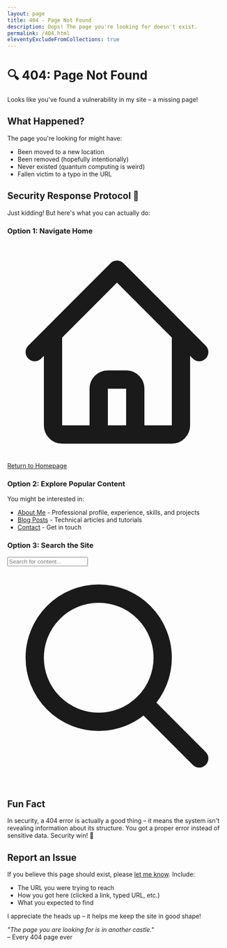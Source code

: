 ```yaml
---
layout: page
title: 404 - Page Not Found
description: Oops! The page you're looking for doesn't exist.
permalink: /404.html
eleventyExcludeFromCollections: true
---
```


# 🔍 404: Page Not Found

<div class="prose prose-lg prose-gray dark:prose-invert lg:prose-xl max-w-none">

<p class="lead text-xl text-gray-600 dark:text-gray-400 italic">
Looks like you've found a vulnerability in my site – a missing page!
</p>

## What Happened?

The page you're looking for might have:
- Been moved to a new location
- Been removed (hopefully intentionally)
- Never existed (quantum computing is weird)
- Fallen victim to a typo in the URL

## Security Response Protocol 🚨

Just kidding! But here's what you can actually do:

### Option 1: Navigate Home
<a href="/" class="inline-flex items-center px-6 py-3 bg-primary-600 text-white rounded-lg hover:bg-primary-700 transition-colors">
  <svg class="w-5 h-5 mr-2" fill="none" viewBox="0 0 24 24" stroke="currentColor">
    <path stroke-linecap="round" stroke-linejoin="round" stroke-width="2" d="M3 12l2-2m0 0l7-7 7 7M5 10v10a1 1 0 001 1h3m10-11l2 2m-2-2v10a1 1 0 01-1 1h-3m-6 0a1 1 0 001-1v-4a1 1 0 011-1h2a1 1 0 011 1v4a1 1 0 001 1m-6 0h6" />
  </svg>
  Return to Homepage
</a>

### Option 2: Explore Popular Content

You might be interested in:
- [About Me](/about/) - Professional profile, experience, skills, and projects
- [Blog Posts](/posts/) - Technical articles and tutorials
- [Contact](/about/#contact) - Get in touch

### Option 3: Search the Site

<div class="mt-4 mb-8">
  <div class="relative max-w-xl">
    <input type="text" id="404-search" placeholder="Search for content..." class="w-full px-4 py-3 pl-12 bg-white dark:bg-gray-800 border border-gray-300 dark:border-gray-700 rounded-lg focus:ring-2 focus:ring-primary-500 focus:border-transparent">
    <svg class="absolute left-4 top-3.5 w-5 h-5 text-gray-400" fill="none" viewBox="0 0 24 24" stroke="currentColor">
      <path stroke-linecap="round" stroke-linejoin="round" stroke-width="2" d="M21 21l-6-6m2-5a7 7 0 11-14 0 7 7 0 0114 0z" />
    </svg>
  </div>
  <div id="404-search-results" class="mt-4 space-y-2"></div>
</div>

<script>
// Simple search for 404 page
(function() {
  const searchInput = document.getElementById('404-search');
  const resultsContainer = document.getElementById('404-search-results');
  
  if (!searchInput || !resultsContainer) return;
  
  // Basic content to search
  const pages = [
    { title: 'About', url: '/about/', description: 'Professional profile, experience, and contact information' },
    { title: 'Blog Posts', url: '/posts/', description: 'All technical articles and tutorials' },
    { title: 'Resources', url: '/resources/', description: 'Curated links and tools' },
    { title: 'Uses', url: '/uses/', description: 'Tools and technologies I use' },
    { title: 'Style Guide', url: '/style-guide/', description: 'Design system documentation' }
  ];
  
  searchInput.addEventListener('input', function(e) {
    const query = e.target.value.toLowerCase().trim();
    resultsContainer.innerHTML = '';
    
    if (query.length < 2) return;
    
    const results = pages.filter(page => 
      page.title.toLowerCase().includes(query) || 
      page.description.toLowerCase().includes(query)
    );
    
    if (results.length === 0) {
      resultsContainer.innerHTML = '<p class="text-gray-600 dark:text-gray-400">No results found. Try different keywords.</p>';
      return;
    }
    
    results.forEach(result => {
      const div = document.createElement('div');
      div.className = 'p-3 bg-gray-50 dark:bg-gray-800 rounded-lg hover:bg-gray-100 dark:hover:bg-gray-700 transition-colors';
      div.innerHTML = `
        <a href="${result.url}" class="block">
          <h4 class="font-semibold text-gray-900 dark:text-gray-100">${result.title}</h4>
          <p class="text-sm text-gray-600 dark:text-gray-400">${result.description}</p>
        </a>
      `;
      resultsContainer.appendChild(div);
    });
  });
})();
</script>

## Fun Fact

In security, a 404 error is actually a good thing – it means the system isn't revealing information about its structure. You got a proper error instead of sensitive data. Security win! 🎉

## Report an Issue

If you believe this page should exist, please [let me know](/about/#contact). Include:
- The URL you were trying to reach
- How you got here (clicked a link, typed URL, etc.)
- What you expected to find

I appreciate the heads up – it helps me keep the site in good shape!

<div class="mt-12 p-6 bg-gray-100 dark:bg-gray-800 rounded-lg">
  <p class="text-center text-gray-600 dark:text-gray-400">
    <em>"The page you are looking for is in another castle."</em><br>
    – Every 404 page ever
  </p>
</div>

</div>